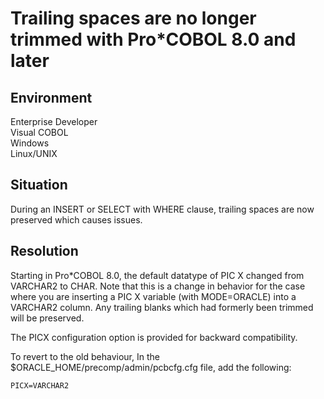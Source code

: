 # Trailing spaces are no longer trimmed with Pro*COBOL 8.0 and later
## Environment
Enterprise Developer  
Visual COBOL  
Windows  
Linux/UNIX  

## Situation
During an INSERT or SELECT with WHERE clause, trailing spaces are now preserved which causes issues.  

## Resolution
Starting in Pro*COBOL 8.0, the default datatype of PIC X changed from VARCHAR2 to CHAR. Note that this is a change in behavior for the case where you are inserting a PIC X variable (with MODE=ORACLE) into a VARCHAR2 column. Any trailing blanks which had formerly been trimmed will be preserved.  

The PICX configuration option is provided for backward compatibility.  

To revert to the old behaviour, In the $ORACLE_HOME/precomp/admin/pcbcfg.cfg file, add the following:  

```
PICX=VARCHAR2
```